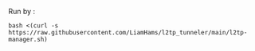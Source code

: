 Run by :

``bash <(curl -s https://raw.githubusercontent.com/LiamHams/l2tp_tunneler/main/l2tp-manager.sh)``
